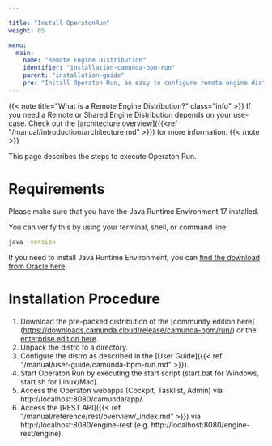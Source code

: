 ```yaml
---

title: "Install OperatonRun"
weight: 05

menu:
  main:
    name: "Remote Engine Distribution"
    identifier: "installation-camunda-bpm-run"
    parent: "installation-guide"
    pre: "Install Operaton Run, an easy to configure remote engine distribution of Operaton. No Java knowledge necessary."
---
```


{{< note title="What is a Remote Engine Distribution?" class="info" >}}
If you need a Remote or Shared Engine Distribution depends on your use-case. Check out the [architecture overview]({{<ref "/manual/introduction/architecture.md" >}}) for more information.
{{< /note >}}

This page describes the steps to execute Operaton Run.

# Requirements
Please make sure that you have the Java Runtime Environment 17 installed.

You can verify this by using your terminal, shell, or command line:

```sh
java -version
```
If you need to install Java Runtime Environment, you can [find the download from Oracle here](https://www.oracle.com/java/technologies/javase-downloads.html).

# Installation Procedure
1. Download the pre-packed distribution of the [community edition here] (https://downloads.camunda.cloud/release/camunda-bpm/run/) or the [enterprise edition here](https://downloads.camunda.cloud/enterprise-release/camunda-bpm/run/).
1. Unpack the distro to a directory.
1. Configure the distro as described in the [User Guide]({{< ref "/manual/user-guide/camunda-bpm-run.md" >}}).
1. Start Operaton Run by executing the start script (start.bat for Windows, start.sh for Linux/Mac).
1. Access the Operaton webapps (Cockpit, Tasklist, Admin) via http://localhost:8080/camunda/app/.
1. Access the [REST API]({{< ref "/manual/reference/rest/overview/_index.md" >}}) via http://localhost:8080/engine-rest (e.g. http://localhost:8080/engine-rest/engine).
